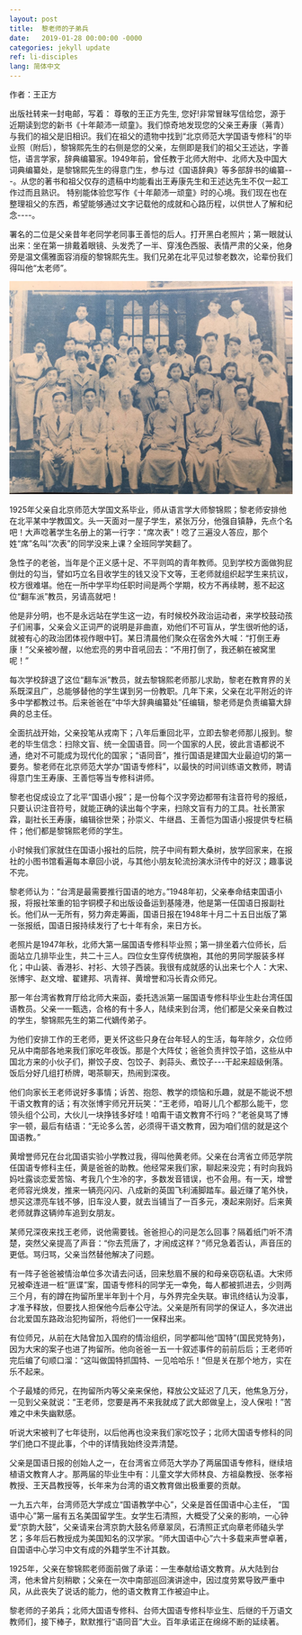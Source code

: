 ```yaml
---
layout: post
title:  黎老师的子弟兵
date:   2019-01-28 00:00:00 -0000
categories: jekyll update
ref: li-disciples
lang: 简体中文
---
```

作者：王正方

出版社转来一封电邮，写着：
尊敬的王正方先生,
您好!非常冒昧写信给您，源于近期读到您的新书《十年颠沛一顽童》。我们惊奇地发现您的父亲王寿康（茀青）与我们的祖父是旧相识。我们在祖父的遗物中找到“北京师范大学国语专修科”的毕业照（附后），黎锦熙先生的右侧是您的父亲，左侧即是我们的祖父王述达，字善恺，语言学家，辞典编纂家。1949年前，曾任教于北师大附中、北师大及中国大词典编纂处，是黎锦熙先生的得意门生，参与过《国语辞典》等多部辞书的编纂---。从您的著书和祖父仅存的遗稿中均能看出王寿康先生和王述达先生不仅一起工作过而且熟识。
特别能体验您写作《十年颠沛一顽童》时的心境。我们现在也在整理祖父的东西，希望能够通过文字记载他的成就和心路历程，以供世人了解和纪念----。

署名的二位是父亲昔年老同学老同事王善恺的后人。打开黑白老照片；第一眼就认出来：坐在第一排戴着眼镜、头发秃了一半、穿浅色西服、表情严肃的父亲，他身旁是温文儒雅面容消瘦的黎锦熙先生。我们兄弟在北平见过黎老数次，论辈份我们得叫他“太老师”。

![image](/assets/imgs/prof-li-chinese-studies-class.JPG "1949年北京师范大学国文研修班的毕业照")

1925年父亲自北京师范大学国文系毕业，师从语言学大师黎锦熙；黎老师安排他在北平某中学教国文。头一天面对一屋子学生，紧张万分，他强自镇静，先点个名吧！大声唸著学生名册上的第一行字：“席次表”！唸了三遍没人答应，那个姓“席”名叫“次表”的同学没来上课？全班同学笑翻了。

急性子的老爸，当年是个正义感十足、不平则鸣的青年教师。见到学校方面做狗屁倒灶的勾当，譬如巧立名目收学生的钱又没下文等，王老师就组织起学生来抗议，校方很难堪。他在一所中学平均任职时间是两个学期，校方不再续聘，惹不起这位“翻车派”教员，另请高就吧！

他是非分明，也不是永远站在学生这一边，有时候校外政治运动者，来学校鼓动孩子们闹事，父亲会义正词严的说明是非曲直，劝他们不可盲从，学生很听他的话，就被有心的政治团体视作眼中钉。某日清晨他们聚众在宿舍外大喊：“打倒王寿康！”父亲被吵醒，以他宏亮的男中音吼回去：“不用打倒了，我还躺在被窝里呢！”

每次学校辞退了这位“翻车派”教员，就去黎锦熙老师那儿求助，黎老在教育界的关系既深且广，总能够替他的学生谋到另一份教职。几年下来，父亲在北平附近的许多中学都教过书。后来爸爸在“中华大辞典编纂处”任编辑，黎老师是负责编纂大辞典的总主任。

全面抗战开始，父亲投笔从戎南下；八年后重回北平，立即去黎老师那儿报到。黎老的毕生信念：扫除文盲、统一全国语音。同一个国家的人民，彼此言语都说不通，绝对不可能成为现代化的国家；“语同音”，推行国语是建国大业最迫切的第一要务。黎老师在北京师范大学办“国语专修科”，以最快的时间训练语文教师，聘请得意门生王寿康、王善恺等当专修科讲师。

黎老也促成设立了北平“国语小报”；是一份每个汉字旁边都带有注音符号的报纸，只要认识注音符号，就能正确的读出每个字来，扫除文盲有力的工具。社长萧家霖，副社长王寿康，编辑徐世荣；孙崇义、牛继昌、王善恺为国语小报提供专栏稿件；他们都是黎锦熙老师的学生。

小时候我们家就住在国语小报社的后院，院子中间有颗大桑树，放学回家来，在报社的小图书馆看遍每本章回小说，与其他小朋友轮流扮演水浒传中的好汉；趣事说不完。

黎老师认为：“台湾是最需要推行国语的地方。”1948年初，父亲奉命结束国语小报，将报社笨重的铅字铜模子和出版设备运到基隆港，他是第一任国语日报副社长。他们从一无所有，努力奔走筹画，国语日报在1948年十月二十五日出版了第一张报纸，国语日报持续发行了七十年有余，来日方长。

老照片是1947年秋，北师大第一届国语专修科毕业照；第一排坐着六位师长，后面站立几排毕业生，共二十三人。四位女生穿传统旗袍，其他的男同学服装多样化；中山装、香港衫、衬衫、大领子西装。我很有成就感的认出来七个人：大宋、张博宇、赵文增、翟建邦、巩青祥、黄增誉和冯长青众师兄。

那一年台湾省教育厅给北师大来函，委托选派第一届国语专修科毕业生赴台湾任国语教员。父亲一一甄选，合格的有十多人，陆续来到台湾，他们都是父亲亲自教过的学生，黎锦熙先生的第二代嫡传弟子。

为他们安排工作的王老师，更关怀这些只身在台年轻人的生活，每年除夕，众位师兄从中南部各地来我们家吃年夜饭。那是个大阵仗；爸爸负责拌饺子馅，这些从中国北方来的小伙子们，擀饺子皮、包饺子、剥蒜头、煮饺子---干起来超级俐落。饭后分好几组打桥牌，喝茶聊天，热闹到深夜。

他们向家长王老师说好多事情；诉苦、抱怨、教学的烦恼和乐趣，就是不能说不想干语文教育的话；有次张博宇师兄开玩笑：“王老师，咱哥儿几个都那么能干，您领头组个公司，大伙儿一块挣钱多好哇！咱甭干语文教育不行吗？”老爸臭骂了博宇一顿，最后有结语：“无论多么苦，必须得干语文教育，因为咱们信的就是这个国语教。”

黄增誉师兄在台北国语实验小学教过我，得叫他黄老师。父亲在台湾省立师范学院任国语专修科主任，黄是爸爸的助教。他经常来我们家，聊起来没完；有时向我妈妈吐露谈恋爱苦恼、考我几个生冷的字，多数发音错误，也不会用。有一天，增誉老师容光焕发，推来一辆亮闪闪、八成新的英国飞利浦脚踏车。最近赚了笔外快，想买这漂亮车钱不够，旧车没人要，就去当铺当了一百多元，凑起来刚好。后来黄老师就靠这辆帅车追到女朋友。

某师兄深夜来找王老师，说他需要钱。爸爸担心的问是怎么回事？隔着纸门听不清楚，突然父亲提高了声音：“你去荒唐了，才闹成这样？”师兄急着否认，声音压的更低。骂归骂，父亲当然替他解决了问题。

有一阵子爸爸被情治单位多次请去问话，回来愁眉不展的和母亲窃窃私语。大宋师兄被牵连进一桩“匪谍”案，国语专修科的同学无一幸免，每人都被抓进去，少则两三个月，有的蹲在拘留所里半年到十个月，与外界完全失联。审讯终结认为没事，才准予释放，但要找人担保他今后奉公守法。父亲是所有同学的保证人，多次进出台北爱国东路政治犯拘留所，将他们一一保释出来。

有位师兄，从前在大陆曾加入国府的情治组织，同学都叫他“国特”(国民党特务)，因为大宋的案子也进了拘留所。他向爸爸一五一十叙述事件的前前后后；王老师听完后编了句顺口溜：“这叫做国特抓国特、一见哈哈乐！”但是关在那个地方，实在乐不起来。

个子最矮的师兄，在拘留所内等父亲来保他，释放公文延迟了几天，他焦急万分，一见到父亲就说：“王老师，您要是再不来我就成了武大郎做皇上，没人保啦！”苦难之中未失幽默感。

听说大宋被判了七年徒刑，以后他再也没来我们家吃饺子；北师大国语专修科的同学们绝口不提此事，个中的详情我始终没弄清楚。

父亲是国语日报的创始人之一，在台湾省立师范大学办了两届国语专修科，继续培植语文教育人才。那两届的毕业生中有：儿童文学大师林良、方祖燊教授、张孝裕教授、王天昌教授等，长年来为台湾的语文教育做出极重要的贡献。

一九五六年，台湾师范大学成立“国语教学中心”，父亲是首任国语中心主任， “国语中心”第一届有五名美国留学生。女学生石清照，大概受了父亲的影响，一心钟爱“京韵大鼓”，父亲请来台湾京韵大鼓名师章翠凤，石清照正式向章老师磕头学艺；多年后石教授成为美国知名的汉学家。“师大国语中心”六十多载来声誉卓著，自国语中心学习中文有成的外籍学生不计其数。

1925年，父亲在黎锦熙老师面前做了承诺：一生奉献给语文教育。从大陆到台湾，他未曾片刻稍歇；父亲在一次中南部巡回演讲途中，因过度劳累导致严重中风，从此丧失了说话的能力，他的语文教育工作被迫中止。

黎老师的子弟兵；北师大国语专修科、台师大国语专修科毕业生、后继的千万语文教师们，接下棒子，默默推行“语同音”大业。百年承诺正在绵绵不断的延续著。


